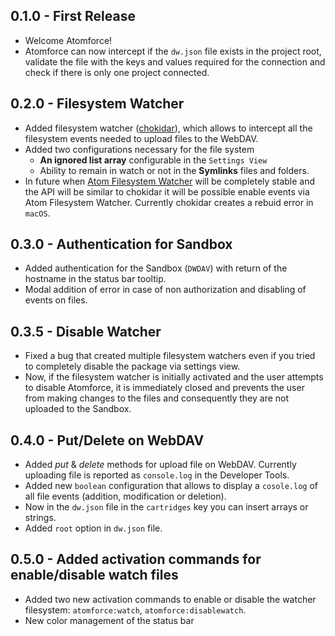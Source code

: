 ## 0.1.0 - First Release
*   Welcome Atomforce!
*   Atomforce can now intercept if the `dw.json` file exists in the project root, validate the file with the keys and values required for the connection and check if there is only one project connected.

## 0.2.0 - Filesystem Watcher
*   Added filesystem watcher ([chokidar](https://github.com/paulmillr/chokidar)), which allows to intercept all the filesystem events needed to upload files to the WebDAV.
*   Added two configurations necessary for the file system
    -   **An ignored list array** configurable in the `Settings View`
    -   Ability to remain in watch or not in the **Symlinks** files and folders.
*   In future when [Atom Filesystem Watcher](https://github.com/atom/watcher) will be completely stable and the API will be similar to chokidar it will be possible enable events via Atom Filesystem Watcher. Currently chokidar creates a rebuid error in `macOS`.

## 0.3.0 - Authentication for Sandbox

*   Added authentication for the Sandbox (`DWDAV`) with return of the hostname in the status bar tooltip.
*   Modal addition of error in case of non authorization and disabling of events on files.

## 0.3.5 - Disable Watcher

*   Fixed a bug that created multiple filesystem watchers even if you tried to completely disable the package via settings view.
*   Now, if the filesystem watcher is initially activated and the user attempts to disable Atomforce, it is immediately closed and prevents the user from making changes to the files and consequently they are not uploaded to the Sandbox.

## 0.4.0 - Put/Delete on WebDAV

*   Added *put* & *delete* methods for upload file on WebDAV. Currently uploading file is reported as `console.log` in the Developer Tools.
*   Added new `boolean` configuration that allows to display a `cosole.log` of all file events (addition, modification or deletion).
*   Now in the `dw.json` file in the `cartridges` key you can insert arrays or strings.
*   Added `root` option in `dw.json` file.

## 0.5.0 - Added activation commands for enable/disable watch files

*   Added two new activation commands to enable or disable the watcher filesystem: `atomforce:watch`, `atomforce:disablewatch`.
*   New color management of the status bar

